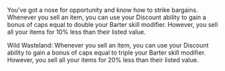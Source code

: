 You’ve got a nose for opportunity and know how to strike bargains. Whenever you sell an item, you can use your Discount ability to gain a bonus of caps equal to double your Barter skill modifier. However, you sell all your items for 10% less than their listed value. 

Wild Wasteland: Whenever you sell an item, you can use your Discount ability to gain a bonus of caps equal to triple your Barter skill modifier. However, you sell all your items for 20% less than their listed value.